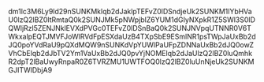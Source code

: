 dm1lc3M6Ly9ld29nSUNKMklqb2dJaklpTEFvZ0lDSndjeUk2SUNKM1lYbHVaU0lzQ2lBZ0ltRmtaQ0k2SUNJMk5pNWpjblZ6YUM1dGIyNXpkR1Z5SWl3S0lDQWljRzl5ZENJNklEVXdPVGc0TEFvZ0lDSnBaQ0k2SUNJNVpqUTNNR0V6TWkxalpEQTJMVFJoWlRVdFpESXdaUzB4TXpSbE9ESmlNR1psTWpJaUxBb2dJQ0poYVdRaU9pQXdMQW9nSUNKdVpYUWlPaUFpZDNNaUxBb2dJQ0owZVhCbElqb2dJbTV2Ym1VaUxBb2dJQ0pvYjNOMElqb2dJaUlzQ2lBZ0luQmhkR2dpT2lBaUwyRnpaR0Z6TVRZMU1UWTFOQ0lzQ2lBZ0luUnNjeUk2SUNKMGJITWlDbjA9
